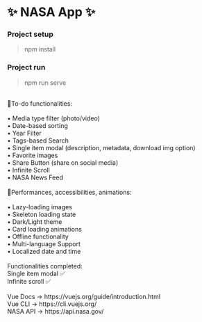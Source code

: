 # ✨ NASA App ✨

### Project setup

> npm install

### Project run

> npm run serve
 <br />
 🎯To-do functionalities:<br />
 <br />
 • Media type filter (photo/video)<br />
 • Date-based sorting<br />
 • Year Filter<br />
 • Tags-based Search<br />
 • Single item modal (description, metadata, download img option)<br />
 • Favorite images<br />
 • Share Button (share on social media)<br />
 • Infinite Scroll<br />
 • NASA News Feed<br />
 <br />
 🚀Performances, accessibilities, animations:<br />
 <br />
 • Lazy-loading images<br />
 • Skeleton loading state<br />
 • Dark/Light theme<br />
 • Card loading animations<br />
 • Offline functionality<br />
 • Multi-language Support<br />
 • Localized date and time<br />
 <br/>
 Functionalities completed: <br /> Single item modal ✅ <br /> Infinite scroll ✅
 <br/>
 <br/>
 Vue Docs -> https://vuejs.org/guide/introduction.html <br />
 Vue CLI -> https://cli.vuejs.org/ <br />
 NASA API -> https://api.nasa.gov/
